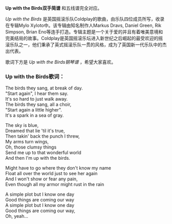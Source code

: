 

**Up with the Birds双手简谱** 和五线谱完全对应。

_Up with the Birds_ 是英国摇滚乐队Coldplay的歌曲，由乐队四位成员所写，收录在专辑Mylo
Xyloto中。该专辑由知名制作人Markus Dravs, Daniel Green, Rik Simpson, Brian
Eno等连手打造。专辑主题是一个关于爱的并且有着唯美意境和完美结局的故事。Coldplay是英国摇滚乐坛进入新世纪之后崛起的最受欢迎的摇滚乐队之一，他们秉承了英式摇滚乐队一贯的风格，成为了英国新一代乐队中的杰出代表。

歌词下方是 _Up with the Birds钢琴谱_ ，希望大家喜欢。

### Up with the Birds歌词：

The birds they sang, at break of day.  
"Start again", I hear them say.  
It's so hard to just walk away.  
The birds they sang, all a choir,  
"Start again a little higher".  
It's a spark in a sea of gray.

The sky is blue,  
Dreamed that lie 'til it's true,  
Then takin' back the punch I threw,  
My arms turn wings,  
Oh, those clumsy things  
Send me up to that wonderful world  
And then I'm up with the birds.

Might have to go where they don't know my name  
Float all over the world just to see her again  
And I won't show or fear any pain,  
Even though all my armor might rust in the rain

A simple plot but I know one day  
Good things are coming our way  
A simple plot but I know one day  
Good things are coming our way,  
Oh, yeah...

